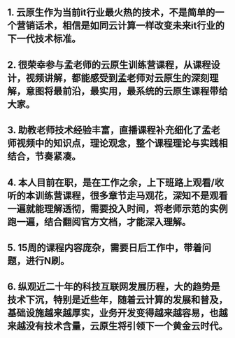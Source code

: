 ## 1. 云原生作为当前it行业最火热的技术，不是简单的一个营销话术，相信是如同云计算一样改变未来it行业的下一代技术标准。
## 2. 很荣幸参与孟老师的云原生训练营课程，从课程设计，视频讲解，都能感受到孟老师对云原生的深刻理解，意图将最前沿，最实用，最系统的云原生课程带给大家。
## 3. 助教老师技术经验丰富，直播课程补充细化了孟老师视频中的知识点，理论观念，整个课程理论与实践相结合，节奏紧凑。
## 4. 本人目前在职，是在工作之余，上下班路上观看/收听的本训练营课程，很多章节走马观花，深知不是观看一遍就能理解透彻，需要投入时间，将老师示范的实例跑一遍，结合翻阅官方文档，才能深入理解。
## 5. 15周的课程内容庞杂，需要日后工作中，带着问题，进行N刷。
## 6. 纵观近二十年的科技互联网发展历程，大的趋势是技术下沉，特别是近些年，随着云计算的发展和普及，基础设施越来越厚实，业务开发变得越来越容易，也越来越没有技术含量，云原生将引领下一个黄金云时代。